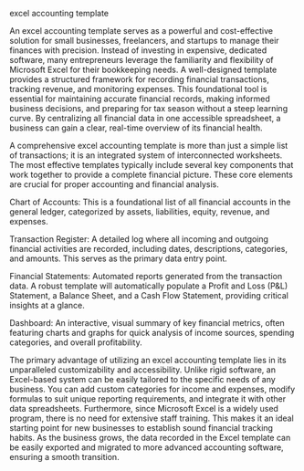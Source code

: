 excel accounting template


An excel accounting template serves as a powerful and cost-effective solution for small businesses, freelancers, and startups to manage their finances with precision. Instead of investing in expensive, dedicated software, many entrepreneurs leverage the familiarity and flexibility of Microsoft Excel for their bookkeeping needs. A well-designed template provides a structured framework for recording financial transactions, tracking revenue, and monitoring expenses. This foundational tool is essential for maintaining accurate financial records, making informed business decisions, and preparing for tax season without a steep learning curve. By centralizing all financial data in one accessible spreadsheet, a business can gain a clear, real-time overview of its financial health.



A comprehensive excel accounting template is more than just a simple list of transactions; it is an integrated system of interconnected worksheets. The most effective templates typically include several key components that work together to provide a complete financial picture. These core elements are crucial for proper accounting and financial analysis.




Chart of Accounts: This is a foundational list of all financial accounts in the general ledger, categorized by assets, liabilities, equity, revenue, and expenses.


Transaction Register: A detailed log where all incoming and outgoing financial activities are recorded, including dates, descriptions, categories, and amounts. This serves as the primary data entry point.


Financial Statements: Automated reports generated from the transaction data. A robust template will automatically populate a Profit and Loss (P&L) Statement, a Balance Sheet, and a Cash Flow Statement, providing critical insights at a glance.


Dashboard: An interactive, visual summary of key financial metrics, often featuring charts and graphs for quick analysis of income sources, spending categories, and overall profitability.





The primary advantage of utilizing an excel accounting template lies in its unparalleled customizability and accessibility. Unlike rigid software, an Excel-based system can be easily tailored to the specific needs of any business. You can add custom categories for income and expenses, modify formulas to suit unique reporting requirements, and integrate it with other data spreadsheets. Furthermore, since Microsoft Excel is a widely used program, there is no need for extensive staff training. This makes it an ideal starting point for new businesses to establish sound financial tracking habits. As the business grows, the data recorded in the Excel template can be easily exported and migrated to more advanced accounting software, ensuring a smooth transition.
